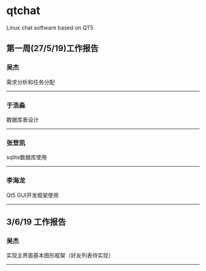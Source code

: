 # qtchat
Linux chat software based on QT5

## 第一周(27/5/19)工作报告
### 吴杰
需求分析和任务分配
***
### 于浩淼
数据库表设计
***

### 张登凯
sqlite数据库使用
***

### 李海龙
Qt5 GUI开发框架使用
***

## 3/6/19 工作报告
### 吴杰
实现主界面基本图形框架（好友列表待实现）
***
